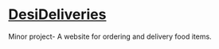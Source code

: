 # [DesiDeliveries](http://127.0.0.1:5501/)
 Minor project- A website for ordering and delivery food items.
